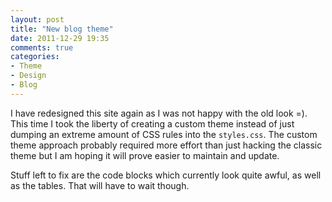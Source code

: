 ```yaml
---
layout: post
title: "New blog theme"
date: 2011-12-29 19:35
comments: true
categories: 
- Theme
- Design
- Blog
---
```


I have redesigned this site again as I was not happy with the old look =). This time I took the liberty of creating a custom theme instead of just dumping an extreme amount of CSS rules into the `styles.css`. The custom theme approach probably required more effort than just hacking the classic theme but I am hoping it will prove easier to maintain and update.

Stuff left to fix are the code blocks which currently look quite awful, as well as the tables. That will have to wait though.

